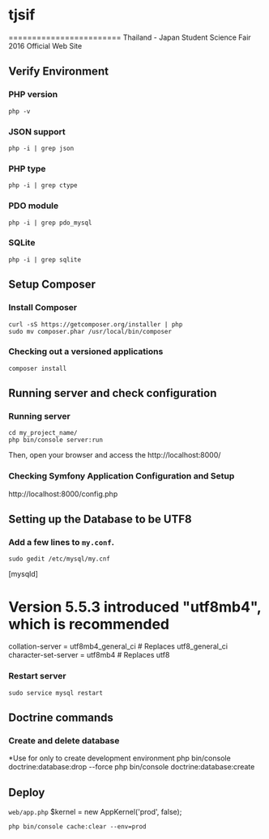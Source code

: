 # tjsif
========================
Thailand - Japan Student Science Fair 2016 Official Web Site

Verify Environment
----------------------------------
### PHP version
    php -v

### JSON support
    php -i | grep json

### PHP type
    php -i | grep ctype

### PDO module
    php -i | grep pdo_mysql

### SQLite
    php -i | grep sqlite

Setup Composer
----------------------------------
### Install Composer

    curl -sS https://getcomposer.org/installer | php
    sudo mv composer.phar /usr/local/bin/composer

### Checking out a versioned applications
    composer install

Running server and check configuration
----------------------------------
### Running server
    cd my_project_name/
    php bin/console server:run
Then, open your browser and access the http://localhost:8000/

### Checking Symfony Application Configuration and Setup
http://localhost:8000/config.php

Setting up the Database to be UTF8
----------------------------------
### Add a few lines to `my.conf`.
    sudo gedit /etc/mysql/my.cnf

[mysqld]
# Version 5.5.3 introduced "utf8mb4", which is recommended
collation-server     = utf8mb4_general_ci # Replaces utf8_general_ci
character-set-server = utf8mb4            # Replaces utf8

### Restart server
    sudo service mysql restart

Doctrine commands
----------------------------------
### Create and delete database 
*Use for only to create development environment
    php bin/console doctrine:database:drop --force
    php bin/console doctrine:database:create

Deploy
----------------------------------
`web/app.php`
$kernel = new AppKernel('prod', false);

    php bin/console cache:clear --env=prod

